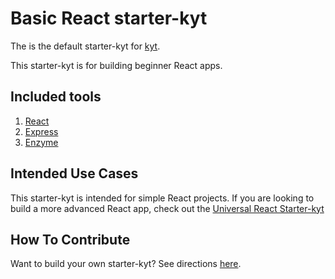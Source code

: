 # Basic React starter-kyt

The is the default starter-kyt for [kyt](https://github.com/NYTimes/kyt).

This starter-kyt is for building beginner React apps.

## Included tools

1. [React](https://facebook.github.io/react/docs/getting-started.html)
2. [Express](https://expressjs.com/)
3. [Enzyme](https://github.com/airbnb/enzyme)


## Intended Use Cases

This starter-kyt is intended for simple React projects.
If you are looking to build a more advanced React app,
check out the [Universal React Starter-kyt](https://github.com/NYTimes/kyt-starter-universal)


## How To Contribute
Want to build your own starter-kyt?
See directions [here](https://github.com/NYTimes/kyt).
